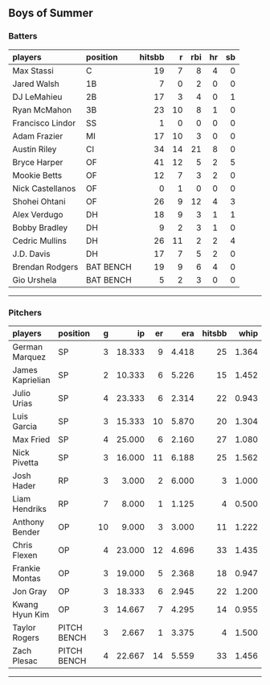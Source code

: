 ## Boys of Summer

### Batters

 
|players          |position  | hitsbb|  r| rbi| hr| sb| 
|:----------------|:---------|------:|--:|---:|--:|--:| 
|Max Stassi       |C         |     19|  7|   8|  4|  0| 
|Jared Walsh      |1B        |      7|  0|   2|  0|  0| 
|DJ LeMahieu      |2B        |     17|  3|   4|  0|  1| 
|Ryan McMahon     |3B        |     23| 10|   8|  1|  0| 
|Francisco Lindor |SS        |      1|  0|   0|  0|  0| 
|Adam Frazier     |MI        |     17| 10|   3|  0|  0| 
|Austin Riley     |CI        |     34| 14|  21|  8|  0| 
|Bryce Harper     |OF        |     41| 12|   5|  2|  5| 
|Mookie Betts     |OF        |     12|  7|   3|  2|  0| 
|Nick Castellanos |OF        |      0|  1|   0|  0|  0| 
|Shohei Ohtani    |OF        |     26|  9|  12|  4|  3| 
|Alex Verdugo     |DH        |     18|  9|   3|  1|  1| 
|Bobby Bradley    |DH        |      9|  2|   3|  1|  0| 
|Cedric Mullins   |DH        |     26| 11|   2|  2|  4| 
|J.D. Davis       |DH        |     17|  7|   5|  2|  0| 
|Brendan Rodgers  |BAT BENCH |     19|  9|   6|  4|  0| 
|Gio Urshela      |BAT BENCH |      5|  2|   3|  0|  0| 

* * *

### Pitchers

 
|players          |position    |  g|     ip| er|   era| hitsbb|  whip| so|  w| sv| 
|:----------------|:-----------|--:|------:|--:|-----:|------:|-----:|--:|--:|--:| 
|German Marquez   |SP          |  3| 18.333|  9| 4.418|     25| 1.364| 20|  1|  0| 
|James Kaprielian |SP          |  2| 10.333|  6| 5.226|     15| 1.452| 13|  1|  0| 
|Julio Urias      |SP          |  4| 23.333|  6| 2.314|     22| 0.943| 20|  2|  0| 
|Luis Garcia      |SP          |  3| 15.333| 10| 5.870|     20| 1.304| 24|  1|  0| 
|Max Fried        |SP          |  4| 25.000|  6| 2.160|     27| 1.080| 29|  2|  0| 
|Nick Pivetta     |SP          |  3| 16.000| 11| 6.188|     25| 1.562| 13|  1|  0| 
|Josh Hader       |RP          |  3|  3.000|  2| 6.000|      3| 1.000|  4|  0|  1| 
|Liam Hendriks    |RP          |  7|  8.000|  1| 1.125|      4| 0.500| 12|  1|  3| 
|Anthony Bender   |OP          | 10|  9.000|  3| 3.000|     11| 1.222| 10|  1|  0| 
|Chris Flexen     |OP          |  4| 23.000| 12| 4.696|     33| 1.435| 12|  2|  0| 
|Frankie Montas   |OP          |  3| 19.000|  5| 2.368|     18| 0.947| 27|  1|  0| 
|Jon Gray         |OP          |  3| 18.333|  6| 2.945|     22| 1.200| 15|  1|  0| 
|Kwang Hyun Kim   |OP          |  3| 14.667|  7| 4.295|     14| 0.955|  8|  2|  0| 
|Taylor Rogers    |PITCH BENCH |  3|  2.667|  1| 3.375|      4| 1.500|  5|  0|  1| 
|Zach Plesac      |PITCH BENCH |  4| 22.667| 14| 5.559|     33| 1.456| 10|  2|  0| 


* * *


